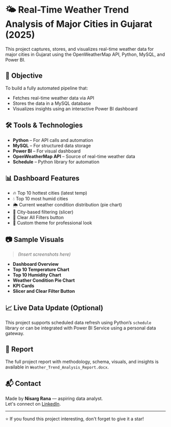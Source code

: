 # 🌤️ Real-Time Weather Trend Analysis of Major Cities in Gujarat (2025)

This project captures, stores, and visualizes real-time weather data for major cities in Gujarat using the OpenWeatherMap API, Python, MySQL, and Power BI.

## 📌 Objective
To build a fully automated pipeline that:
- Fetches real-time weather data via API
- Stores the data in a MySQL database
- Visualizes insights using an interactive Power BI dashboard

## 🛠️ Tools & Technologies
- **Python** – For API calls and automation
- **MySQL** – For structured data storage
- **Power BI** – For visual dashboard
- **OpenWeatherMap API** – Source of real-time weather data
- **Schedule** – Python library for automation

## 📊 Dashboard Features
- 🔥 Top 10 hottest cities (latest temp)
- 💧 Top 10 most humid cities
- 🌦️ Current weather condition distribution (pie chart)
- 📍 City-based filtering (slicer)
- 🧭 Clear All Filters button
- 🎨 Custom theme for professional look

## 📷 Sample Visuals
> _(Insert screenshots here)_

- **Dashboard Overview**
- **Top 10 Temperature Chart**
- **Top 10 Humidity Chart**
- **Weather Condition Pie Chart**
- **KPI Cards**
- **Slicer and Clear Filter Button**

## 📈 Live Data Update (Optional)
This project supports scheduled data refresh using Python’s `schedule` library or can be integrated with Power BI Service using a personal data gateway.

## 📄 Report
The full project report with methodology, schema, visuals, and insights is available in `Weather_Trend_Analysis_Report.docx`.

## 📬 Contact
Made by **Nisarg Rana** — aspiring data analyst.  
Let's connect on [LinkedIn](https://linkedin.com).

---
⭐ If you found this project interesting, don't forget to give it a star!
